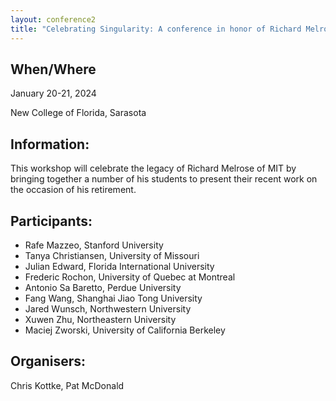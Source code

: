 ```yaml
---
layout: conference2
title: "Celebrating Singularity: A conference in honor of Richard Melrose"
---
```


## When/Where
January 20-21, 2024

New College of Florida, Sarasota

## Information:
This workshop will celebrate the legacy of Richard Melrose of MIT by bringing together a number of his students to present their recent work on the occasion of his retirement.

## Participants:
- Rafe Mazzeo, Stanford University
- Tanya Christiansen, University of Missouri
- Julian Edward, Florida International University
- Frederic Rochon, University of Quebec at Montreal
- Antonio Sa Baretto, Perdue University
- Fang Wang, Shanghai Jiao Tong University
- Jared Wunsch, Northwestern University
- Xuwen Zhu, Northeastern University
- Maciej Zworski, University of California Berkeley


## Organisers:  
Chris Kottke, Pat McDonald



